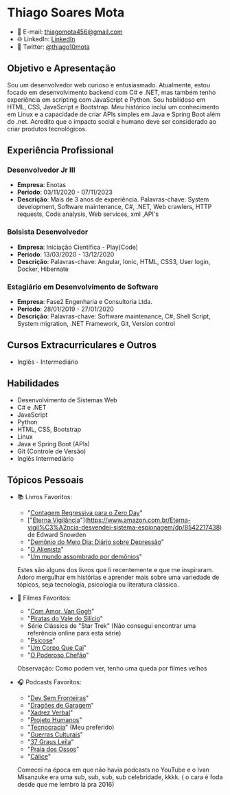 # Thiago Soares Mota
- 📧 E-mail: thiagomota456@gmail.com
- 🌐 LinkedIn: [LinkedIn](https://www.linkedin.com/in/thiago-soares-m-4413b7129/)
- 📱 Twitter: [@thiago10mota](https://twitter.com/thiago10mota)

## Objetivo e Apresentação

Sou um desenvolvedor web curioso e entusiasmado. Atualmente, estou focado em desenvolvimento backend com C# e .NET, mas também tenho experiência em scripting com JavaScript e Python. Sou habilidoso em HTML, CSS, JavaScript e Bootstrap. Meu histórico inclui um conhecimento em Linux e a capacidade de criar APIs simples em Java e Spring Boot além do .net. Acredito que o impacto social e humano deve ser considerado ao criar produtos tecnológicos.

## Experiência Profissional

### Desenvolvedor Jr III
- **Empresa**: Enotas
- **Período**: 03/11/2020 - 07/11/2023
- **Descrição**: Mais de 3 anos de experiência. Palavras-chave: System development, Software maintenance, C#, .NET, Web crawlers, HTTP requests, Code analysis, Web services, xml ,API's

### Bolsista Desenvolvedor
- **Empresa**: Iniciação Científica - Play(Code)
- **Período**: 13/03/2020 - 13/12/2020
- **Descrição**: Palavras-chave: Angular, Ionic, HTML, CSS3, User login, Docker, Hibernate

### Estagiário em Desenvolvimento de Software
- **Empresa**: Fase2 Engenharia e Consultoria Ltda.
- **Período**: 28/01/2019 - 27/01/2020
- **Descrição**: Palavras-chave: Software maintenance, C#, Shell Script, System migration, .NET Framework, Git, Version control

<!--## Educação

- **Engenharia de Computação**
  - Centro Federal de Tecnologia de Minas Gerais (CEFET-MG) - Cursando
  Confirmando questões referentes a volta.
-->
## Cursos Extracurriculares e Outros

- Inglês - Intermediário

## Habilidades

- Desenvolvimento de Sistemas Web
- C# e .NET
- JavaScript
- Python
- HTML, CSS, Bootstrap
- Linux
- Java e Spring Boot (APIs)
- Git (Controle de Versão)
- Inglês Intermediário

## Tópicos Pessoais

- 📚 Livros Favoritos:
  - "[Contagem Regressiva para o Zero Day](https://www.amazon.com.br/Contagem-Regressiva-At%C3%A9-Zero-Day/dp/8574528277/ref=sr_1_1?keywords=contagem+regressiva+para+o+zero+day&qid=1699501642&sr=8-1)"
  - ["[Eterna Vigilância](https://www.amazon.com.br/Eterna-Vigil%C3%A2ncia-Edward-Snowden/dp/8551005721)"](https://www.amazon.com.br/Eterna-vigil%C3%A2ncia-desvendei-sistema-espionagem/dp/8542217438) de Edward Snowden
  - "[Demônio do Meio Dia: Diário sobre Depressão](https://www.amazon.com.br/Dem%C3%B4nio-do-Meio-Dia-Depress%C3%A3o/dp/8535924851)"
  - "[O Alienista](https://www.amazon.com.br/Alienista-Machado-Assis/dp/857232532X)"
  - "[Um mundo assombrado por demônios](https://www.amazon.com.br/mundo-assombrado-pelos-dem%C3%B4nios/dp/8535925475)"

  Estes são alguns dos livros que li recentemente e que me inspiraram. Adoro mergulhar em histórias e aprender mais sobre uma variedade de tópicos, seja tecnologia, psicologia ou literatura clássica.

- 🎥 Filmes Favoritos:
  - "[Com Amor, Van Gogh](https://www.netflix.com/title/80158018)"
  - "[Piratas do Vale do Silício](https://www.amazon.com.br/Piratas-Vale-Sil%C3%ADcio-Noah-Wyle/dp/B00FFJZH1O)"
  - Série Clássica de "Star Trek" (Não consegui encontrar uma referência online para esta série)
  - "[Psicose](https://www.netflix.com/title/60003155)"
  - "[Um Corpo Que Cai](https://www.amazon.com.br/Corpo-Que-Cai-James-Stewart/dp/B07B8QD4T3)"
  - "[O Poderoso Chefão](https://www.netflix.com/title/238200025)"

  Observação: Como podem ver, tenho uma queda por filmes velhos

- 🎧 Podcasts Favoritos:
  - "[Dev Sem Fronteiras](https://open.spotify.com/show/3YnUt1HhjyKmaU08IXbzZy)"
  - "[Dragões de Garagem](https://open.spotify.com/show/2chpZCn8yElT8lUFclJJaD)"
  - "[Xadrez Verbal](https://open.spotify.com/show/1zuVN1VLBBZ2I1OHea3pPr)"
  - "[Projeto Humanos](https://open.spotify.com/show/6edPFnYFbTxF8xsYdj3J2R)"
  - "[Tecnocracia](https://open.spotify.com/show/3yoBflR3hIlDvi8KDgRPtR)" (Meu preferido)
  - "[Guerras Culturais](https://open.spotify.com/show/3CZetMX5v9eG1vs7Eq3Z8H)"
  - "[37 Graus Leila](https://open.spotify.com/show/2dYTQPhCCbz2T7h8zxPxUL)"
  - "[Praia dos Ossos](https://open.spotify.com/show/2dYTQPhCCbz2T7h8zxPxUL)"
  - "[Cálice](https://open.spotify.com/show/5CnDmMUG0S5bSSw612fsXc)"

  Comecei na época em que não havia podcasts no YouTube e o Ivan Misanzuke era uma sub, sub, sub, sub celebridade, kkkk. ( o cara é foda desde que me lembro lá pra 2016)
